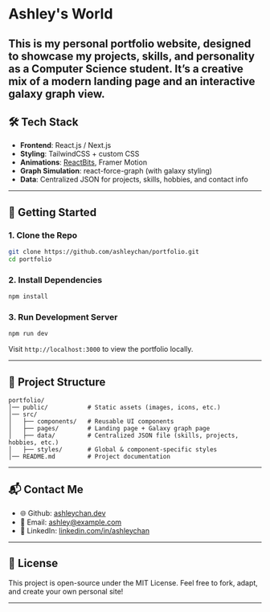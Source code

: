 # Ashley's World

This is my personal portfolio website, designed to showcase my projects, skills, and personality as a Computer Science student.
It’s a creative mix of a **modern landing page** and an **interactive galaxy graph** view.
---

## 🛠️ Tech Stack

* **Frontend**: React.js / Next.js
* **Styling**: TailwindCSS + custom CSS
* **Animations**: [ReactBits](https://reactbits.dev/), Framer Motion
* **Graph Simulation**: react-force-graph (with galaxy styling)
* **Data**: Centralized JSON for projects, skills, hobbies, and contact info

---

## 🚀 Getting Started

### 1. Clone the Repo

```bash
git clone https://github.com/ashleychan/portfolio.git
cd portfolio
```

### 2. Install Dependencies

```bash
npm install
```

### 3. Run Development Server

```bash
npm run dev
```

Visit `http://localhost:3000` to view the portfolio locally.

---

## 📂 Project Structure

```plaintext
portfolio/
│── public/           # Static assets (images, icons, etc.)
│── src/
│   ├── components/   # Reusable UI components
│   ├── pages/        # Landing page + Galaxy graph page
│   ├── data/         # Centralized JSON file (skills, projects, hobbies, etc.)
│   ├── styles/       # Global & component-specific styles
│── README.md         # Project documentation
```

---

## 📬 Contact Me

* 🌐 Github: [ashleychan.dev](https://github.com/SoarAway)
* 📧 Email: [ashley@example.com](mailto:ashleyc.work27@gmail.com)
* 💼 LinkedIn: [linkedin.com/in/ashleychan](https://linkedin.com/in/ashley-chan-li-ling)

---

## 📝 License

This project is open-source under the MIT License.
Feel free to fork, adapt, and create your own personal site!

---
